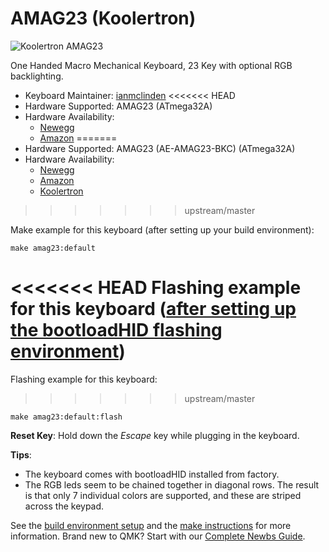 # AMAG23 (Koolertron)

![Koolertron AMAG23](https://i.imgur.com/DakwCxk.jpg)

One Handed Macro Mechanical Keyboard, 23 Key with optional RGB backlighting.

- Keyboard Maintainer: [ianmclinden](https://github.com/ianmclinden)
<<<<<<< HEAD
- Hardware Supported: AMAG23 (ATmega32A)
- Hardware Availability:
    - [Newegg](https://www.newegg.com/p/32K-00H1-00001)
    - [Amazon](https://www.amazon.com/Koolertron-Mechanical-Keyboard-One-Handed-Programmable/dp/B07RM1TBR8)
=======
- Hardware Supported: AMAG23 (AE-AMAG23-BKC) (ATmega32A)
- Hardware Availability:
    - [Newegg](https://www.newegg.com/p/32K-00H1-00001)
    - [Amazon](https://www.amazon.com/Koolertron-Mechanical-Keyboard-One-Handed-Programmable/dp/B07RM1TBR8)
    - [Koolertron](http://www.koolertron.com/koolertron-one-handed-macro-mechanical-keyboard-with-23-fully-programmable-keys-portable-mini-one-handed-mechanical-gaming-keypad-black-blue-switches-rgb-led.html)
>>>>>>> upstream/master

Make example for this keyboard (after setting up your build environment):

    make amag23:default

<<<<<<< HEAD
Flashing example for this keyboard ([after setting up the bootloadHID flashing environment](https://docs.qmk.fm/#/flashing_bootloadhid))
=======
Flashing example for this keyboard:
>>>>>>> upstream/master

    make amag23:default:flash

**Reset Key**: Hold down the *Escape* key while plugging in the keyboard.

**Tips**:
- The keyboard comes with bootloadHID installed from factory.
- The RGB leds seem to be chained together in diagonal rows. The result is that only 7 individual colors are supported, and these are striped across the keypad.

See the [build environment setup](https://docs.qmk.fm/#/getting_started_build_tools) and the [make instructions](https://docs.qmk.fm/#/getting_started_make_guide) for more information. Brand new to QMK? Start with our [Complete Newbs Guide](https://docs.qmk.fm/#/newbs).
